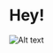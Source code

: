 # Hey!

![Alt text](https://spotify-recently-played-readme.vercel.app/api?user=31imodtox3afjhmpiisvpbwyijji&count={count})
